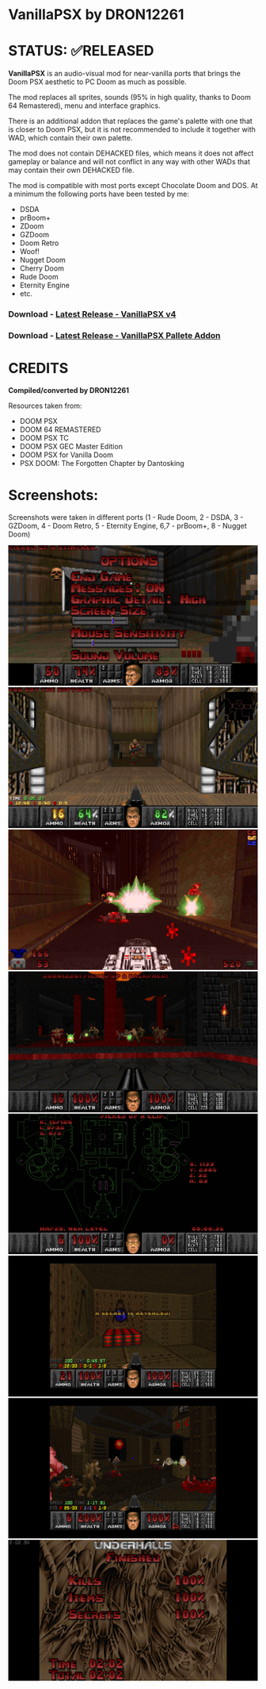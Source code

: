 # VanillaPSX by DRON12261

# STATUS: ✅RELEASED

**VanillaPSX** is an audio-visual mod for near-vanilla ports that brings the Doom PSX aesthetic to PC Doom as much as possible.

The mod replaces all sprites, sounds (95% in high quality, thanks to Doom 64 Remastered), menu and interface graphics.

There is an additional addon that replaces the game's palette with one that is closer to Doom PSX, but it is not recommended to include it together with WAD, which contain their own palette.

The mod does not contain DEHACKED files, which means it does not affect gameplay or balance and will not conflict in any way with other WADs that may contain their own DEHACKED file.

The mod is compatible with most ports except Chocolate Doom and DOS. At a minimum the following ports have been tested by me:
- DSDA
- prBoom+
- ZDoom
- GZDoom
- Doom Retro
- Woof!
- Nugget Doom
- Cherry Doom
- Rude Doom
- Eternity Engine
- etc.

### Download - [Latest Release - VanillaPSX v4](https://github.com/dron12261games/MOD-VanillaPSX/releases/download/v4/VanillaPSX.V4.by.DRON12261.WAD)
### Download - [Latest Release - VanillaPSX Pallete Addon](https://github.com/dron12261games/MOD-VanillaPSX/releases/download/v4/VanillaPSX.Pallete.Addon.wad)

# CREDITS
**Compiled/converted by DRON12261**

Resources taken from:
- DOOM PSX
- DOOM 64 REMASTERED
- DOOM PSX TC
- DOOM PSX GEC Master Edition
- DOOM PSX for Vanilla Doom
- PSX DOOM: The Forgotten Chapter by Dantosking

# Screenshots:
Screenshots were taken in different ports (1 - Rude Doom, 2 - DSDA, 3 - GZDoom, 4 - Doom Retro, 5 - Eternity Engine, 6,7 - prBoom+, 8 - Nugget Doom)

![Screen1](./screens/1.png)
![Screen2](./screens/2.png)
![Screen3](./screens/3.png)
![Screen4](./screens/4.png)
![Screen5](./screens/5.png)
![Screen6](./screens/6.png)
![Screen7](./screens/7.png)
![Screen8](./screens/8.png)
